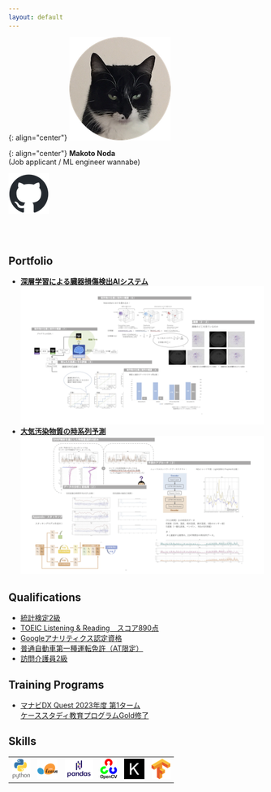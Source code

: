 ```yaml
---
layout: default
---
```


{: align="center"}
![Banner](assets/face.png)

{: align="center"}
**Makoto Noda**  
(Job applicant / ML engineer wannabe)

[![github](assets/github.png)](https://github.com/Makoto-Noda)

<br>
<br>

## Portfolio
- **[深層学習による臓器損傷検出AIシステム](https://github.com/Makoto-Noda/RSNA2023/blob/main/(発表資料)臓器損傷検出.pdf)**
![RSNA2023](assets/rsna.png)
- **[大気汚染物質の時系列予測](https://github.com/Makoto-Noda/TPL0721/blob/main/(発表資料)大気汚染物質予測.pdf)**
![TPL0721](assets/tpl.png)

## Qualifications
- [統計検定2級](https://www.toukei-kentei.jp/exam/grade2/)
- [TOEIC Listening & Reading　スコア890点](https://www.iibc-global.org/toeic.html)
- [Googleアナリティクス認定資格](https://developers.google.com/analytics/)
- [普通自動車第一種運転免許（AT限定）](https://ja.wikipedia.org/wiki/オートマチック限定免許)
- [訪問介護員2級](https://www.e-nichii.net/kaigo/kaigosyoninsya/column/07605.html)

## Training Programs
- [マナビDX Quest 2023年度 第1ターム<br>ケーススタディ教育プログラムGold修了](https://dxq.manabi-dx.ipa.go.jp/)

## Skills
<table>
    <tr>
        <th><a href="https://www.python.org/"><img src="./assets/python.png" alt="python"></a></th>
        <th><a href="https://scikit-learn.org/"><img src="./assets/sklearn.png" alt="sklearn"></a></th>
        <th><a href="https://pandas.pydata.org/"><img src="./assets/pandas.png" alt="pandas"></a></th>
        <th><a href="https://opencv.org/"><img src="./assets/opencv.png" alt="opencv"></a></th>
        <th><a href="https://keras.io/"><img src="./assets/keras.png" alt="keras"></a></th>
        <th><a href="https://www.tensorflow.org/"><img src="./assets/tensorflow.png" alt="tensorflow"></a></th>
    </tr>
</table>

